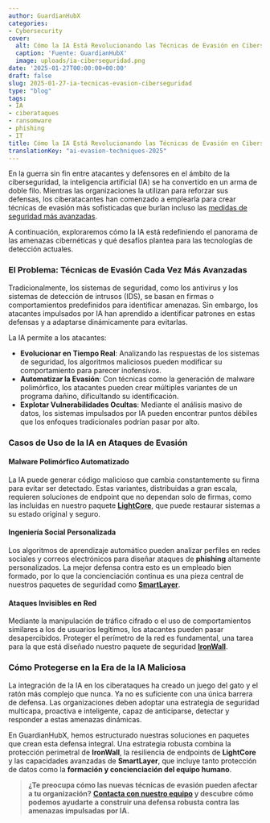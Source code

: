 ```yaml
---
author: GuardianHubX
categories:
- Cybersecurity
cover:
  alt: Cómo la IA Está Revolucionando las Técnicas de Evasión en Ciberseguridad
  caption: 'Fuente: GuardianHubX'
  image: uploads/ia-ciberseguridad.png
date: '2025-01-27T00:00:00+00:00'
draft: false
slug: 2025-01-27-ia-tecnicas-evasion-ciberseguridad
type: "blog"
tags:
- IA
- ciberataques
- ransomware
- phishing
- IT
title: Cómo la IA Está Revolucionando las Técnicas de Evasión en Ciberseguridad
translationKey: "ai-evasion-techniques-2025"
---
```


En la guerra sin fin entre atacantes y defensores en el ámbito de la ciberseguridad, la inteligencia artificial (IA) se ha convertido en un arma de doble filo. Mientras las organizaciones la utilizan para reforzar sus defensas, los ciberatacantes han comenzado a emplearla para crear técnicas de evasión más sofisticadas que burlan incluso las [medidas de seguridad más avanzadas](https://guardianhubx.com/es/objetivos-ciberseguridad/).

A continuación, exploraremos cómo la IA está redefiniendo el panorama de las amenazas cibernéticas y qué desafíos plantea para las tecnologías de detección actuales.

### El Problema: Técnicas de Evasión Cada Vez Más Avanzadas

Tradicionalmente, los sistemas de seguridad, como los antivirus y los sistemas de detección de intrusos (IDS), se basan en firmas o comportamientos predefinidos para identificar amenazas. Sin embargo, los atacantes impulsados por IA han aprendido a identificar patrones en estas defensas y a adaptarse dinámicamente para evitarlas.

La IA permite a los atacantes:

-   **Evolucionar en Tiempo Real**: Analizando las respuestas de los sistemas de seguridad, los algoritmos maliciosos pueden modificar su comportamiento para parecer inofensivos.
-   **Automatizar la Evasión**: Con técnicas como la generación de malware polimórfico, los atacantes pueden crear múltiples variantes de un programa dañino, dificultando su identificación.
-   **Explotar Vulnerabilidades Ocultas**: Mediante el análisis masivo de datos, los sistemas impulsados por IA pueden encontrar puntos débiles que los enfoques tradicionales podrían pasar por alto.

### Casos de Uso de la IA en Ataques de Evasión

#### Malware Polimórfico Automatizado

La IA puede generar código malicioso que cambia constantemente su firma para evitar ser detectado. Estas variantes, distribuidas a gran escala, requieren soluciones de endpoint que no dependan solo de firmas, como las incluidas en nuestro paquete **[LightCore](https://guardianhubx.com/es/objetivos-ciberseguridad/)**, que puede restaurar sistemas a su estado original y seguro.

#### Ingeniería Social Personalizada

Los algoritmos de aprendizaje automático pueden analizar perfiles en redes sociales y correos electrónicos para diseñar ataques de **phishing** altamente personalizados. La mejor defensa contra esto es un empleado bien formado, por lo que la concienciación continua es una pieza central de nuestros paquetes de seguridad como **[SmartLayer](https://guardianhubx.com/es/objetivos-ciberseguridad/)**.

#### Ataques Invisibles en Red

Mediante la manipulación de tráfico cifrado o el uso de comportamientos similares a los de usuarios legítimos, los atacantes pueden pasar desapercibidos. Proteger el perímetro de la red es fundamental, una tarea para la que está diseñado nuestro paquete de seguridad **[IronWall](https://guardianhubx.com/es/objetivos-ciberseguridad/)**.

### Cómo Protegerse en la Era de la IA Maliciosa

La integración de la IA en los ciberataques ha creado un juego del gato y el ratón más complejo que nunca. Ya no es suficiente con una única barrera de defensa. Las organizaciones deben adoptar una estrategia de seguridad multicapa, proactiva e inteligente, capaz de anticiparse, detectar y responder a estas amenazas dinámicas.

En GuardianHubX, hemos estructurado nuestras soluciones en paquetes que crean esta defensa integral. Una estrategia robusta combina la protección perimetral de **IronWall**, la resiliencia de endpoints de **LightCore** y las capacidades avanzadas de **SmartLayer**, que incluye tanto protección de datos como la **formación y concienciación del equipo humano**.

> **¿Te preocupa cómo las nuevas técnicas de evasión pueden afectar a tu organización?**
> **[Contacta con nuestro equipo](https://guardianhubx.com/es/#contact) y descubre cómo podemos ayudarte a construir una defensa robusta contra las amenazas impulsadas por IA.**